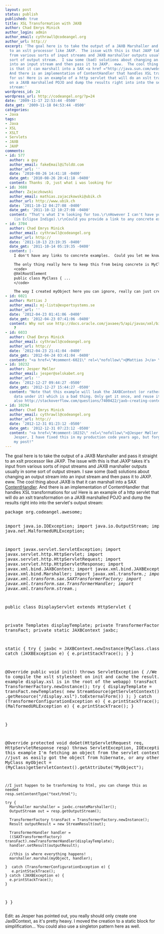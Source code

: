 ```yaml
---
layout: post
status: publish
published: true
title: XSL Transformation with JAXB
author: Chad Emrys Minick
author_login: admin
author_email: cythrawll@codeangel.org
author_url: http://
excerpt: 'The goal here is to take the output of a JAXB Marshaller and pass it straight
  to an xslt processor like JAXP.  The issue with this is that JAXP takes it''s input
  from various sorts of input streams and JAXB marshaller outputs usually in some
  sort of output stream.  I saw some (bad) solutions about changing an output stream
  into an input stream and then pass it to JAXP.  eww.  The cool thing about JAXB
  is that it can marshall into a SAX <a href ="http://java.sun.com/webservices/docs/1.6/api/org/xml/sax/ContentHandler.html">ContentHandler</a>.
  And there is an implementation of ContentHandler that handles XSL transformations
  for us! Here is an example of a http servlet that will do an xslt transformation
  on a JAXB marshalled POJO and dump the results right into into the servlet''s output
  stream:'
wordpress_id: 24
wordpress_url: http://codeangel.org/?p=24
date: '2009-11-17 22:53:44 -0500'
date_gmt: '2009-11-18 04:53:44 -0500'
categories:
- Java
tags:
- Java
- XSL
- XSLT
- Servlets
- JAXB
- JAXP
comments:
- id: 577
  author: a guy
  author_email: fakeEmail@iToldU.com
  author_url: ''
  date: '2010-08-26 14:41:18 -0400'
  date_gmt: '2010-08-26 20:41:18 -0400'
  content: Thanks :D, just what i was looking for
- id: 3688
  author: Zajaczkowski
  author_email: mathias.zajaczkowski@ubik.ch
  author_url: http://www.ubik.ch
  date: '2011-10-12 04:27:08 -0400'
  date_gmt: '2011-10-12 10:27:08 -0400'
  content: "That's what I'm looking for too.\r\nHowever I can't have your sample work
    (in Eclipse Indigo).\r\nCould you provide a link to any concrete example.\r\nThanks"
- id: 3704
  author: Chad Emrys Minick
  author_email: cythrawll@codeangel.org
  author_url: http://
  date: '2011-10-13 23:19:35 -0400'
  date_gmt: '2011-10-14 05:19:35 -0400'
  content: |-
    I don't have any links to concrete examples.  Could you let me know exactly what troubles you are having?

    The only thing really here to keep this from being concrete is MyClass, which can be any bean, annotated with jaxb @XmlRootElement on the class at minimal.
    <code>
    @XmlRootElement
    public class MyClass { ...
    </code>

    The way I created myObject here you can ignore, really can just create a new MyClass object and populate it however, as long as the object ends up in marshal() method.
- id: 6021
  author: Mattias J
  author_email: mj-lists@expertsystems.se
  author_url: ''
  date: '2012-04-23 01:41:06 -0400'
  date_gmt: '2012-04-23 07:41:06 -0400'
  content: Why not use http://docs.oracle.com/javaee/5/api/javax/xml/bind/util/JAXBSource.html
    ?
- id: 6033
  author: Chad Emrys Minick
  author_email: cythrawll@codeangel.org
  author_url: http://
  date: '2012-04-23 21:41:04 -0400'
  date_gmt: '2012-04-24 03:41:04 -0400'
  content: "<a href=\"#comment-6021\" rel=\"nofollow\">@Mattias J</a> \r\nGreat find!"
- id: 10232
  author: Jesper Møller
  author_email: jesper@selskabet.org
  author_url: ''
  date: '2012-12-27 09:44:27 -0500'
  date_gmt: '2012-12-27 15:44:27 -0500'
  content: "Note that this example will leak the JAXBContext (or rather, the perm-gen
    data under it) which is a bad thing. Only get it once, and reuse it -- it is threadsafe.\r\n\r\nSee
    also http://stackoverflow.com/questions/7400422/jaxb-creating-context-and-marshallers-cost"
- id: 10294
  author: Chad Emrys Minick
  author_email: cythrawll@codeangel.org
  author_url: http://
  date: '2012-12-31 01:23:12 -0500'
  date_gmt: '2012-12-31 07:23:12 -0500'
  content: "<a href=\"#comment-10232\" rel=\"nofollow\">@Jesper Møller </a> \r\nThanks
    Jesper, I have fixed this in my production code years ago, but forgot to update
    my post!"
---
```

<p>The goal here is to take the output of a JAXB Marshaller and pass it straight to an xslt processor like JAXP.  The issue with this is that JAXP takes it's input from various sorts of input streams and JAXB marshaller outputs usually in some sort of output stream.  I saw some (bad) solutions about changing an output stream into an input stream and then pass it to JAXP.  eww.  The cool thing about JAXB is that it can marshall into a SAX <a href ="http://java.sun.com/webservices/docs/1.6/api/org/xml/sax/ContentHandler.html">ContentHandler</a>. And there is an implementation of ContentHandler that handles XSL transformations for us! Here is an example of a http servlet that will do an xslt transformation on a JAXB marshalled POJO and dump the results right into into the servlet's output stream:</p>
<pre lang="java">
package org.codeangel.awesome;

import java.io.IOException;
import java.io.OutputStream;
import java.net.MalformedURLException;

import javax.servlet.ServletException;
import javax.servlet.http.HttpServlet;
import javax.servlet.http.HttpServletRequest;
import javax.servlet.http.HttpServletResponse;
import javax.xml.bind.JAXBContext;
import javax.xml.bind.JAXBException;
import javax.xml.bind.Marshaller;
import javax.xml.transform.*;
import javax.xml.transform.sax.SAXTransformerFactory;
import javax.xml.transform.sax.TransformerHandler;
import javax.xml.transform.stream.*;

public class DisplayServlet extends HttpServlet {

  private Templates displayTemplate;
  private TransformerFactory transFact;
  private static JAXBContext jaxbc;

  static {
    try {
      jaxbc = JAXBContext.newInstance(MyClass.class);
    } catch (JAXBException e) {
      e.printStackTrace();
    }
  }
	
  @Override
  public void init() throws ServletException {
    //We are going to compile the xslt stylesheet on init and cache the result. 
    //(in this example display.xsl is in the root of the webapp)
    transFact = TransformerFactory.newInstance();
    try {
      displayTemplate = transFact.newTemplates(
        new StreamSource(getServletContext()
              .getResource("/display.xsl").toExternalForm())
      );
    } catch (TransformerConfigurationException e) {
      e.printStackTrace();
    } catch (MalformedURLException e) {
      e.printStackTrace();
    }

  }

  @Override
  protected void doGet(HttpServletRequest req, HttpServletResponse resp)
        throws ServletException, IOException {
    //In this example I'm fetching an object from the servlet context, I could
    //just as easily got the object from hibernate, or any other datasource
    MyClass myObject = (MyClass)getServletContext().getAttribute("MyObject");

    //I just happen to be tranforming to html, you can change this as needed
    resp.setContentType("text/html");
			
    try {
      Marshaller marshaller = jaxbc.createMarshaller();
      OutputStream out = resp.getOutputStream();

      TransformerFactory transFact = TransformerFactory.newInstance();
      Result outputResult = new StreamResult(out);
			
      TransformerHandler handler = 
      ((SAXTransformerFactory) transFact).newTransformerHandler(displayTemplate);
      handler.setResult(outputResult);

      //this is where everything happens!
      marshaller.marshal(myObject, handler);
				
    }  catch (TransformerConfigurationException e) {
       e.printStackTrace();
    } catch (JAXBException e) {
      e.printStackTrace();
    }
  }
}
</pre>
<p>Edit: as Jesper has pointed out, you really should only create one JaxBContext, as it's pretty heavy.  I moved the creation to a static block for simplification... You could also use a singleton pattern here as well.</p>
